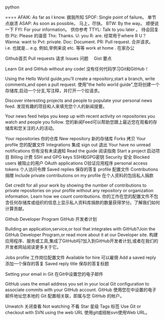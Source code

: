 python

====
AFAIK: As far as I know.  据我所知
SPOF:  Single point of failure。 单节点崩溃
ASAP:  As soon as possible。 马上，尽快。
BTW:   By the way。 顺便说一下
FYI:   For your information。 供你参考
TTYL:  Talk to you later 。 待会回复你
Plz:   Please 的谐音
Thx:   Thanks.
U:     you
R: are.  经常用于where R U？
Wanna:  want to
Pvt:   private.
Doc:   Document. 
PR:    Pull request. 合并请求。
i.e.   也就是... 
e.g.   例如,举例来说
etc.   等等
work at home . 在家办公

Github首页
Pull requests   请求
Issues          问题　
Gist            要点

Learn Git and GitHub without any code!                    没有任何代码学习Git和GitHub！

Using the Hello World guide,you’ll create a repository,start a branch, write comments,and open a pull request.
使用"the hello world guide",您将创建一个存储库,启动一个分支,写注释，并打开一个拉请求。

Discover interesting projects and people to populate your personal news feed.
发现有趣的项目和人来填充您个人的新闻提要。

Your news feed helps you keep up with recent activity on repositories you watch and people you follow.
您的新闻Feed可以帮助您跟上最近您在观看的存储库和您关注的人的活动。

Your repositories   你的仓库
New repository      新的存储库
Forks               拷贝
Your profile        您的配置文件
Integrations        集成
sign out            退出
Your have no unread notifications               你有没有未读通知
Read the guide      阅读指南
Start a project     启动项目
Billing             计费
SSH and GPG keys    SSH和GPG密钥
Security            安全
Blocked users       被阻止的用户
OAuth applications  O验证应用程序
personal access tokens   个人访问令牌
Saved replies       保存的答复
profile             配置文件
Contributions       捐赠
Include private contributions on my profile      在个人资料的包括私人捐款

Get credit for all your work by showing the number of contributions to private repositories on your profile without any repository or organization information. Learn how we count contributions.
你的工作在您的配置文件不包含任何存储库或组织的信息上显示私人资料库捐款的数量获得学分。了解我们如何计算贡献。

Github Developer Program         GitHub 开发者计划

Building an application,service,or tool that integrates with GitHub?Join the GitHub Developer Program,or read more about it at our Developer site.
构建应用程序、服务或工具,集成了GitHub吗?加入到GitHub开发者计划,或者在我们的开发者网站阅读更多关于它。

Jobs profile                              工作岗位配置文件
Available for hire                        可以雇佣
Add a saved reply                         添加一个保存的答复
Saved reply title                         保存的答复标题

Setting your email in Git                 在Git中设置您的电子邮件

GitHub uses the email address you set in your local Git configuration to associate commits with your GitHub account.
GitHub 使用您在中设置的电子邮件地址您本地的 Git 配置相关联，即属与您 GitHub 的帐户。























Unwatch                        关闭查看
Not watching                   不看
Star                           星级
Tags                           标签
Use Git or checkout with SVN using the web URL
使用git或结帐svn使用Web URL。









